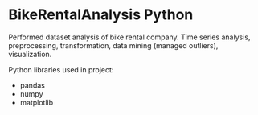 # BikeRentalAnalysis Python
Performed dataset analysis of bike rental company. Time series analysis, preprocessing, transformation, data mining (managed outliers), visualization.

Python libraries used in project:
- pandas
- numpy
- matplotlib
